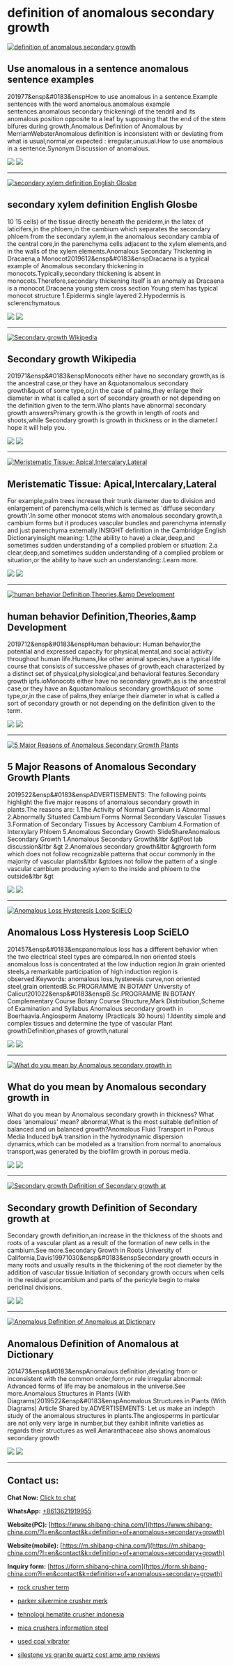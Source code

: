 # definition of anomalous secondary growth

<a href="https://swt.shibang-china.com/?l=en&img&k=definition+of+anomalous+secondary+growth" target="_blank">![definition of anomalous secondary growth](http://static.shibang-china.com/all-800x300/70.jpg)</a>

## Use anomalous in a sentence anomalous sentence examples
201977&ensp&#0183&enspHow to use anomalous in a sentence.Example sentences with the word anomalous.anomalous example sentences.anomalous secondary thickening) of the tendril and its anomalous position opposite to a leaf by supposing that the end of the stem bifures during growth,Anomalous Definition of Anomalous by MerriamWebsterAnomalous definition is inconsistent with or deviating from what is usual,normal,or expected : irregular,unusual.How to use anomalous in a sentence.Synonym Discussion of anomalous.


<a href="https://whatsapp.shibangsoft.com/WhatsApp.php" target="_blank" title="WhatsApp">![](http://static.shibang-china.com/icon/whatsapp.png)</a> <a href="https://swt.shibang-china.com/?l=en&icon&k=definition+of+anomalous+secondary+growth" target="_blank">![](http://static.shibang-china.com/icon/chat-en.png)</a>

---

<a href="https://swt.shibang-china.com/?l=en&img&k=definition+of+anomalous+secondary+growth" target="_blank">![secondary xylem definition English Glosbe](http://static.shibang-china.com/all-800x300/1087.jpg)</a>

## secondary xylem definition English Glosbe
10 15 cells) of the tissue directly beneath the periderm,in the latex of laticifers,in the phloem,in the cambium which separates the secondary phloem from the secondary xylem,in the anomalous secondary cambia of the central core,in the parenchyma cells adjacent to the xylem elements,and in the walls of the xylem elements.Anomalous Secondary Thickening in Dracaena,a Monocot2019612&ensp&#0183&enspDracaena is a typical example of Anomalous secondary thickening in monocots.Typically,secondary thickening is absent in monocots.Therefore,secondary thickening itself is an anomaly as Dracaena is a monocot.Dracaena young stem cross section Young stem has typical monocot structure 1.Epidermis single layered 2.Hypodermis is sclerenchymatous


<a href="https://whatsapp.shibangsoft.com/WhatsApp.php" target="_blank" title="WhatsApp">![](http://static.shibang-china.com/icon/whatsapp.png)</a> <a href="https://swt.shibang-china.com/?l=en&icon&k=definition+of+anomalous+secondary+growth" target="_blank">![](http://static.shibang-china.com/icon/chat-en.png)</a>

---

<a href="https://swt.shibang-china.com/?l=en&img&k=definition+of+anomalous+secondary+growth" target="_blank">![Secondary growth Wikipedia](http://static.shibang-china.com/all-800x300/906.jpg)</a>

## Secondary growth Wikipedia
201971&ensp&#0183&enspMonocots either have no secondary growth,as is the ancestral case,or they have an &quotanomalous secondary growth&quot of some type,or,in the case of palms,they enlarge their diameter in what is called a sort of secondary growth or not depending on the definition given to the term.Who plants have abnormal secondary growth answersPrimary growth is the growth in length of roots and shoots,while Secondary growth is growth in thickness or in the diameter.I hope it will help you.


<a href="https://whatsapp.shibangsoft.com/WhatsApp.php" target="_blank" title="WhatsApp">![](http://static.shibang-china.com/icon/whatsapp.png)</a> <a href="https://swt.shibang-china.com/?l=en&icon&k=definition+of+anomalous+secondary+growth" target="_blank">![](http://static.shibang-china.com/icon/chat-en.png)</a>

---

<a href="https://swt.shibang-china.com/?l=en&img&k=definition+of+anomalous+secondary+growth" target="_blank">![Meristematic Tissue: Apical,Intercalary,Lateral](http://static.shibang-china.com/all-800x300/476.jpg)</a>

## Meristematic Tissue: Apical,Intercalary,Lateral
For example,palm trees increase their trunk diameter due to division and enlargement of parenchyma cells,which is termed as 'diffuse secondary growth'.In some other monocot stems with anomalous secondary growth,a cambium forms but it produces vascular bundles and parenchyma internally and just parenchyma externally.INSIGHT definition in the Cambridge English Dictionaryinsight meaning: 1.(the ability to have) a clear,deep,and sometimes sudden understanding of a complied problem or situation: 2.a clear,deep,and sometimes sudden understanding of a complied problem or situation,or the ability to have such an understanding:.Learn more.


<a href="https://whatsapp.shibangsoft.com/WhatsApp.php" target="_blank" title="WhatsApp">![](http://static.shibang-china.com/icon/whatsapp.png)</a> <a href="https://swt.shibang-china.com/?l=en&icon&k=definition+of+anomalous+secondary+growth" target="_blank">![](http://static.shibang-china.com/icon/chat-en.png)</a>

---

<a href="https://swt.shibang-china.com/?l=en&img&k=definition+of+anomalous+secondary+growth" target="_blank">![human behavior Definition,Theories,&amp Development](http://static.shibang-china.com/all-800x300/921.jpg)</a>

## human behavior Definition,Theories,&amp Development
2019712&ensp&#0183&enspHuman behaviour: Human behavior,the potential and expressed capacity for physical,mental,and social activity throughout human life.Humans,like other animal species,have a typical life course that consists of successive phases of growth,each characterized by a distinct set of physical,physiological,and behavioral features.Secondary growth ipfs.ioMonocots either have no secondary growth,as is the ancestral case,or they have an &quotanomalous secondary growth&quot of some type,or,in the case of palms,they enlarge their diameter in what is called a sort of secondary growth or not depending on the definition given to the term.


<a href="https://whatsapp.shibangsoft.com/WhatsApp.php" target="_blank" title="WhatsApp">![](http://static.shibang-china.com/icon/whatsapp.png)</a> <a href="https://swt.shibang-china.com/?l=en&icon&k=definition+of+anomalous+secondary+growth" target="_blank">![](http://static.shibang-china.com/icon/chat-en.png)</a>

---

<a href="https://swt.shibang-china.com/?l=en&img&k=definition+of+anomalous+secondary+growth" target="_blank">![5 Major Reasons of Anomalous Secondary Growth Plants](http://static.shibang-china.com/all-800x300/15.jpg)</a>

## 5 Major Reasons of Anomalous Secondary Growth Plants
2019522&ensp&#0183&enspADVERTISEMENTS: The following points highlight the five major reasons of anomalous secondary growth in plants.The reasons are: 1.The Activity of Normal Cambium is Abnormal 2.Abnormally Situated Cambium Forms Normal Secondary Vascular Tissues 3.Formation of Secondary Tissues by Accessory Cambium 4.Formation of Interxylary Phloem 5.Anomalous Secondary Growth SlideShareAnomalous Secondary Growth 1.Anomalous Secondary Growth&ltbr &gtPost lab discussion&ltbr &gt 2.Anomalous secondary growth&ltbr &gtgrowth form which does not follow recognizable patterns that occur commonly in the majority of vascular plants&ltbr &gtdoes not follow the pattern of a single vascular cambium producing xylem to the inside and phloem to the outside&ltbr &gt


<a href="https://whatsapp.shibangsoft.com/WhatsApp.php" target="_blank" title="WhatsApp">![](http://static.shibang-china.com/icon/whatsapp.png)</a> <a href="https://swt.shibang-china.com/?l=en&icon&k=definition+of+anomalous+secondary+growth" target="_blank">![](http://static.shibang-china.com/icon/chat-en.png)</a>

---

<a href="https://swt.shibang-china.com/?l=en&img&k=definition+of+anomalous+secondary+growth" target="_blank">![Anomalous Loss Hysteresis Loop SciELO](http://static.shibang-china.com/all-800x300/912.jpg)</a>

## Anomalous Loss Hysteresis Loop SciELO
201457&ensp&#0183&enspanomalous loss has a different behavior when the two electrical steel types are compared.In non oriented steels anomalous loss is concentrated at the low induction region.In grain oriented steels,a remarkable participation of high induction region is observed.Keywords: anomalous loss,hysteresis curve,non oriented steel,grain orientedB.Sc.PROGRAMME IN BOTANY University of Calicut201022&ensp&#0183&enspB.Sc.PROGRAMME IN BOTANY Complementary Course Botany Course Structure,Mark Distribution,Scheme of Examination and Syllabus Anomalous secondary growth in Boerhaavia.Angiosperm Anatomy (Practicals 30 hours) 1.Identity simple and complex tissues and determine the type of vascular Plant growthDefinition,phases of growth,natural


<a href="https://whatsapp.shibangsoft.com/WhatsApp.php" target="_blank" title="WhatsApp">![](http://static.shibang-china.com/icon/whatsapp.png)</a> <a href="https://swt.shibang-china.com/?l=en&icon&k=definition+of+anomalous+secondary+growth" target="_blank">![](http://static.shibang-china.com/icon/chat-en.png)</a>

---

<a href="https://swt.shibang-china.com/?l=en&img&k=definition+of+anomalous+secondary+growth" target="_blank">![What do you mean by Anomalous secondary growth in](http://static.shibang-china.com/all-800x300/1034.jpg)</a>

## What do you mean by Anomalous secondary growth in
What do you mean by Anomalous secondary growth in thickness? What does 'anomalous' mean? abnormal,What is the most suitable definition of balanced and un balanced growth?Anomalous Fluid Transport in Porous Media Induced byA transition in the hydrodynamic dispersion dynamics,which can be modeled as a transition from normal to anomalous transport,was generated by the biofilm growth in porous media.


<a href="https://whatsapp.shibangsoft.com/WhatsApp.php" target="_blank" title="WhatsApp">![](http://static.shibang-china.com/icon/whatsapp.png)</a> <a href="https://swt.shibang-china.com/?l=en&icon&k=definition+of+anomalous+secondary+growth" target="_blank">![](http://static.shibang-china.com/icon/chat-en.png)</a>

---

<a href="https://swt.shibang-china.com/?l=en&img&k=definition+of+anomalous+secondary+growth" target="_blank">![Secondary growth Definition of Secondary growth at](http://static.shibang-china.com/all-800x300/1257.jpg)</a>

## Secondary growth Definition of Secondary growth at
Secondary growth definition,an increase in the thickness of the shoots and roots of a vascular plant as a result of the formation of new cells in the cambium.See more.Secondary Growth in Roots University of California,Davis19971030&ensp&#0183&enspSecondary growth occurs in many roots and usually results in the thickening of the root diameter by the addition of vascular tissue.Initiation of secondary growth occurs when cells in the residual procambium and parts of the pericyle begin to make periclinal divisions.


<a href="https://whatsapp.shibangsoft.com/WhatsApp.php" target="_blank" title="WhatsApp">![](http://static.shibang-china.com/icon/whatsapp.png)</a> <a href="https://swt.shibang-china.com/?l=en&icon&k=definition+of+anomalous+secondary+growth" target="_blank">![](http://static.shibang-china.com/icon/chat-en.png)</a>

---

<a href="https://swt.shibang-china.com/?l=en&img&k=definition+of+anomalous+secondary+growth" target="_blank">![Anomalous Definition of Anomalous at Dictionary](http://static.shibang-china.com/all-800x300/1498.jpg)</a>

## Anomalous Definition of Anomalous at Dictionary
201473&ensp&#0183&enspAnomalous definition,deviating from or inconsistent with the common order,form,or rule irregular abnormal: Advanced forms of life may be anomalous in the universe.See more.Anomalous Structures in Plants (With Diagrams)2019522&ensp&#0183&enspAnomalous Structures in Plants (With Diagrams) Article Shared by.ADVERTISEMENTS: Let us make an indepth study of the anomalous structures in plants.The angiosperms in particular are not only very large in number,but they exhibit infinite varieties as regards their structures as well.Amaranthaceae also shows anomalous secondary growth


<a href="https://whatsapp.shibangsoft.com/WhatsApp.php" target="_blank" title="WhatsApp">![](http://static.shibang-china.com/icon/whatsapp.png)</a> <a href="https://swt.shibang-china.com/?l=en&icon&k=definition+of+anomalous+secondary+growth" target="_blank">![](http://static.shibang-china.com/icon/chat-en.png)</a>

---
## Contact us:

**Chat Now:** [Click to chat](https://swt.shibang-china.com?l=en&contact&k=definition+of+anomalous+secondary+growth)

**WhatsApp:**  [+8613621919955](https://whatsapp.shibangsoft.com/WhatsApp.php)

**Website(PC):** [https://www.shibang-china.com/](https://www.shibang-china.com/?l=en&contact&k=definition+of+anomalous+secondary+growth)

**Website(mobile):** [https://m.shibang-china.com/](https://m.shibang-china.com/?l=en&contact&k=definition+of+anomalous+secondary+growth)

**Inquiry form:** [https://form.shibang-china.com](https://form.shibang-china.com?l=en&contact&k=definition+of+anomalous+secondary+growth)

* [rock crusher term](../115/rock%20crusher%20term.md)

* [parker silvermine crusher merk](../123/parker%20silvermine%20crusher%20merk.md)

* [tehnologi hematite crusher indonesia](../125/tehnologi%20hematite%20crusher%20indonesia.md)

* [mica crushers information steel](../125/mica%20crushers%20information%20steel.md)

* [used coal vibrator](../112/used%20coal%20vibrator.md)

* [silestone vs granite quartz cost amp amp reviews](../114/silestone%20vs%20granite%20quartz%20cost%20amp%20amp%20reviews.md)